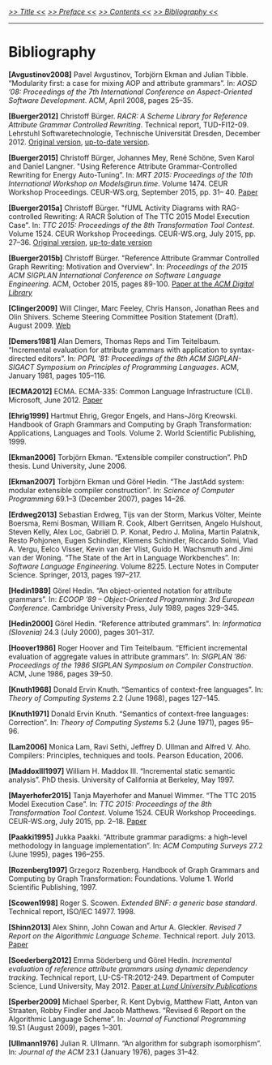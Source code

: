 _[>> Title <<](title.md) [>> Preface <<](synopsis.md) [>> Contents <<](contents.md) [>> Bibliography <<](bibliography.md)_
___

# Bibliography

**[Avgustinov2008]** Pavel Avgustinov, Torbjörn Ekman and Julian Tibble.
“Modularity first: a case for mixing AOP and attribute grammars”.
In: _AOSD ’08: Proceedings of the 7th International Conference on Aspect-Oriented Software Development_.
ACM, April 2008, pages 25–35.

**[Buerger2012]** Christoff Bürger.
_RACR: A Scheme Library for Reference Attribute Grammar Controlled Rewriting_.
Technical report, TUD-FI12-09.
Lehrstuhl Softwaretechnologie, Technische Universität Dresden, December 2012.
[Original version](http://nbn-resolving.de/urn:nbn:de:bsz:14-qucosa-104623), [up-to-date version](../../racr/documentation/title.md).

**[Buerger2015]** Christoff Bürger, Johannes Mey, René Schöne, Sven Karol and Daniel Langner.
"Using Reference Attribute Grammar-Controlled Rewriting for Energy Auto-Tuning”.
In: _MRT 2015: Proceedings of the 10th International Workshop on Models@run.time_.
Volume 1474. CEUR Workshop Proceedings. CEUR-WS.org, September 2015, pp. 31– 40.
[Paper](http://ceur-ws.org/Vol-1474/MRT15_paper_1.pdf)

**[Buerger2015a]** Christoff Bürger.
"fUML Activity Diagrams with RAG-controlled Rewriting: A RACR Solution of The TTC 2015 Model Execution Case".
In: _TTC 2015: Proceedings of the 8th Transformation Tool Contest_.
Volume 1524. CEUR Workshop Proceedings. CEUR-WS.org, July 2015, pp. 27–36.
[Original version](http://ceur-ws.org/Vol-1524/paper10.pdf), [up-to-date version](../../examples/ttc-2015-fuml-activity-diagrams/documentation/solution-description.pdf)

**[Buerger2015b]** Christoff Bürger.
"Reference Attribute Grammar Controlled Graph Rewriting: Motivation and Overview".
In: _Proceedings of the 2015 ACM SIGPLAN International Conference on Software Language Engineering_.
ACM, October 2015, pages 89-100.
[Paper at the _ACM Digital Library_](http://dl.acm.org/citation.cfm?id=2814257)

**[Clinger2009]** Will Clinger, Marc Feeley, Chris Hanson, Jonathan Rees and Olin Shivers.
Scheme Steering Committee Position Statement (Draft).
August 2009.
[Web](http://scheme-reports.org/2009/position-statement.html)

**[Demers1981]** Alan Demers, Thomas Reps and Tim Teitelbaum.
“Incremental evaluation for attribute grammars with application to syntax-directed editors”.
In: _POPL ’81: Proceedings of the 8th ACM SIGPLAN-SIGACT Symposium on Principles of Programming Languages_.
ACM, January 1981, pages 105–116.

**[ECMA2012]** ECMA.
ECMA-335: Common Language Infrastructure (CLI).
Microsoft, June 2012.
[Paper](http://www.ecma-international.org/publications/standards/Ecma-335.htm)

**[Ehrig1999]** Hartmut Ehrig, Gregor Engels, and Hans-Jörg Kreowski.
Handbook of Graph Grammars and Computing by Graph Transformation: Applications, Languages and Tools.
Volume 2.
World Scientific Publishing, 1999.

**[Ekman2006]** Torbjörn Ekman.
“Extensible compiler construction”.
PhD thesis.
Lund University, June 2006.

**[Ekman2007]** Torbjörn Ekman und Görel Hedin.
“The JastAdd system: modular extensible compiler construction”.
In: _Science of Computer Programming_ 69.1–3 (December 2007), pages 14–26.

**[Erdweg2013]** Sebastian Erdweg, Tijs van der Storm, Markus Völter, Meinte Boersma, Remi Bosman, William R. Cook, Albert Gerritsen, Angelo Hulshout, Steven Kelly, Alex Loc, Gabriël D. P. Konat, Pedro J. Molina, Martin Palatnik, Resto Pohjonen, Eugen Schindler, Klemens Schindler, Riccardo Solmi, Vlad A. Vergu, Eelco Visser, Kevin van der Vlist, Guido H. Wachsmuth and Jimi van der Woning.
“The State of the Art in Language Workbenches”.
In: _Software Language Engineering_.
Volume 8225. Lecture Notes in Computer Science.
Springer, 2013, pages 197–217.

**[Hedin1989]** Görel Hedin.
“An object-oriented notation for attribute grammars”.
In: _ECOOP ’89 – Object-Oriented Programming: 3rd European Conference_.
Cambridge University Press, July 1989, pages 329–345.

**[Hedin2000]** Görel Hedin.
“Reference attributed grammars”.
In: _Informatica (Slovenia)_ 24.3 (July 2000), pages 301–317.

**[Hoover1986]** Roger Hoover and Tim Teitelbaum.
“Efficient incremental evaluation of aggregate values in attribute grammars”.
In: _SIGPLAN ’86: Proceedings of the 1986 SIGPLAN Symposium on Compiler Construction_.
ACM, June 1986, pages 39–50.

**[Knuth1968]** Donald Ervin Knuth.
“Semantics of context-free languages”.
In: _Theory of Computing Systems_ 2.2 (June 1968), pages 127–145.

**[Knuth1971]** Donald Ervin Knuth.
“Semantics of context-free languages: Correction”.
In: _Theory of Computing Systems_ 5.2 (June 1971), pages 95–96.

**[Lam2006]** Monica Lam, Ravi Sethi, Jeffrey D. Ullman and Alfred V. Aho.
Compilers: Principles, techniques and tools.
Pearson Education, 2006.

**[MaddoxIII1997]** William H. Maddox III.
“Incremental static semantic analysis”.
PhD thesis.
University of California at Berkeley, May 1997.

**[Mayerhofer2015]** Tanja Mayerhofer and Manuel Wimmer.
“The TTC 2015 Model Execution Case”.
In: _TTC 2015: Proceedings of the 8th Transformation Tool Contest_.
Volume 1524. CEUR Workshop Proceedings. CEUR-WS.org, July 2015, pp. 2–18.
[Paper](http://ceur-ws.org/Vol-1524/paper5.pdf)

**[Paakki1995]** Jukka Paakki.
“Attribute grammar paradigms: a high-level methodology in language implementation”.
In: _ACM Computing Surveys_ 27.2 (June 1995), pages 196–255.

**[Rozenberg1997]** Grzegorz Rozenberg.
Handbook of Graph Grammars and Computing by Graph Transformation: Foundations.
Volume 1.
World Scientific Publishing, 1997.

**[Scowen1998]** Roger S. Scowen.
_Extended BNF: a generic base standard_.
Technical report, ISO/IEC 14977.
1998.

**[Shinn2013]** Alex Shinn, John Cowan and Artur A. Gleckler.
_Revised 7 Report on the Algorithmic Language Scheme_.
Technical report.
July 2013.
[Paper](http://trac.sacrideo.us/wg/raw-attachment/wiki/WikiStart/r7rs.pdf)

**[Soederberg2012]** Emma Söderberg und Görel Hedin.
_Incremental evaluation of reference attribute grammars using dynamic dependency tracking_.
Technical report, LU-CS-TR:2012-249.
Department of Computer Science, Lund University, May 2012.
[Paper at _Lund University Publications_](https://lup.lub.lu.se/record/2543170)

**[Sperber2009]** Michael Sperber, R. Kent Dybvig, Matthew Flatt, Anton van Straaten, Robby Findler and Jacob Matthews.
“Revised 6 Report on the Algorithmic Language Scheme”.
In: _Journal of Functional Programming_ 19.S1 (August 2009), pages 1–301.

**[Ullmann1976]** Julian R. Ullmann.
“An algorithm for subgraph isomorphism”.
In: _Journal of the ACM_ 23.1 (January 1976), pages 31–42.
